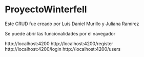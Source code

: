 # ProyectoWinterfell

Este CRUD fue creado por Luis Daniel Murillo y Juliana Ramírez

Se puede abrir las funcionalidades por el navegador

http://localhost:4200
http://localhost:4200/register
http://localhost:4200/login
http://localhost:4200/users
